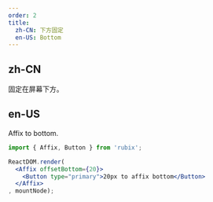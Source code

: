 ```yaml
---
order: 2
title:
  zh-CN: 下方固定
  en-US: Bottom
---
```


## zh-CN

固定在屏幕下方。

## en-US

Affix to bottom.

````jsx
import { Affix, Button } from 'rubix';

ReactDOM.render(
  <Affix offsetBottom={20}>
    <Button type="primary">20px to affix bottom</Button>
  </Affix>
, mountNode);
````

